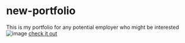 # new-portfolio
This is my portfolio for any potential employer who might be interested
![image](https://user-images.githubusercontent.com/107663364/204303432-08cabf3b-389c-4d79-8dbf-6027343cd9c0.png)
[check it out](https://peytoncast.github.io/new-portfolio/)
